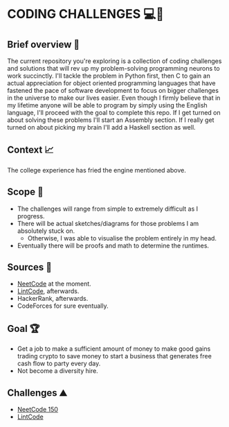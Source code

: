 # CODING CHALLENGES :computer::dart:

## Brief overview :memo:

The current repository you're exploring is a collection of coding challenges and solutions that will rev up my problem-solving programming neurons to work succinctly. I'll tackle the problem in Python first, then C to gain an actual appreciation for object oriented programming languages that have fastened the pace of software development to focus on bigger challenges in the universe to make our lives easier. Even though I firmly believe that in my lifetime anyone will be able to program by simply using the English language, I'll proceed with the goal to complete this repo. If I get turned on about solving these problems I'll start an Assembly section. If I really get turned on about picking my brain I'll add a Haskell section as well.

## Context :chart_with_upwards_trend:

The college experience has fried the engine mentioned above.

## Scope :telescope:

- The challenges will range from simple to extremely difficult as I progress.
- There will be actual sketches/diagrams for those problems I am absolutely stuck on.
  - Otherwise, I was able to visualise the problem entirely in my head.  
- Eventually there will be proofs and math to determine the runtimes.

## Sources :book:

- [NeetCode](https://neetcode.io/) at the moment. 
- [LintCode](https://www.lintcode.com/), afterwards.
- HackerRank, afterwards.
- CodeForces for sure eventually.

## Goal :trophy:

- Get a job to make a sufficient amount of money to make good gains trading crypto to save money to start a business that generates free cash flow to party every day.
- Not become a diversity hire.

## Challenges :mountain:

- [NeetCode 150](https://github.com/CHRISSY-FRANKY/CODING-CHALLENGES/tree/main/neetcode150)
- [LintCode](https://github.com/CHRISSY-FRANKY/CODING-CHALLENGES/tree/main/lintcode)
